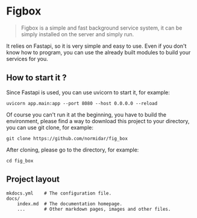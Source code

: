 # Figbox

> Figbox is a simple and fast background service system, it can be simply installed on the server and simply run.

It relies on Fastapi, so it is very simple and easy to use. Even if you don't know how to program, you can use the already built modules to build your services for you.

## How to start it ?

Since Fastapi is used, you can use uvicorn to start it, for example:

```uvicorn app.main:app --port 8080 --host 0.0.0.0 --reload```

Of course you can't run it at the beginning, you have to build the environment, please find a way to download this project to your directory, you can use git clone, for example:

```git clone https://github.com/normidar/fig_box```

After cloning, please go to the directory, for example:

```cd fig_box```

## Project layout

    mkdocs.yml    # The configuration file.
    docs/
        index.md  # The documentation homepage.
        ...       # Other markdown pages, images and other files.
